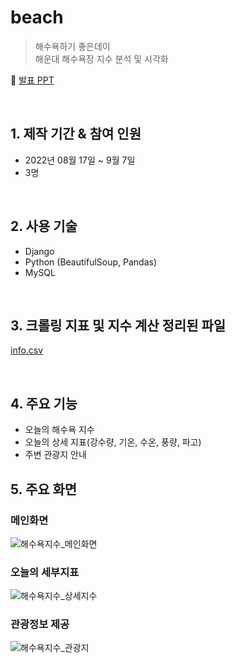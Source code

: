 # beach
>해수욕하기 좋은데이 <br>
>해운대 해수욕장 지수 분석 및 시각화

:pushpin: [발표 PPT](https://docs.google.com/presentation/d/1AXCJMgnpwjQ_vfq9gF3COnoLGDoGQL_t/edit?usp=sharing&ouid=106155156733656882600&rtpof=true&sd=true )

<br>

## 1. 제작 기간 & 참여 인원
- 2022년 08월 17일 ~ 9월 7일
- 3명


<br>

## 2. 사용 기술
  - Django 
  - Python (BeautifulSoup, Pandas)
  - MySQL
  
<br>

## 3. 크롤링 지표 및 지수 계산 정리된 파일
[info.csv](https://github.com/mini1115/beach/files/9618284/info.csv)


<br>

## 4. 주요 기능
 - 오늘의 해수욕 지수 
 - 오늘의 상세 지표(강수량, 기온, 수온, 풍량, 파고)
 - 주변 관광지 안내

## 5. 주요 화면
### 메인화면
![해수욕지수_메인화면](https://user-images.githubusercontent.com/101314429/191545210-e844d560-18d7-42e6-8672-54fa183801eb.png)
### 오늘의 세부지표
![해수욕지수_상세지수](https://user-images.githubusercontent.com/101314429/191545464-03cd4211-328a-48d0-8257-3180b1857ca0.png)
### 관광정보 제공
![해수욕지수_관광지](https://user-images.githubusercontent.com/101314429/191545564-50030ce9-c96a-4a6b-a810-7a35004190e6.png)


